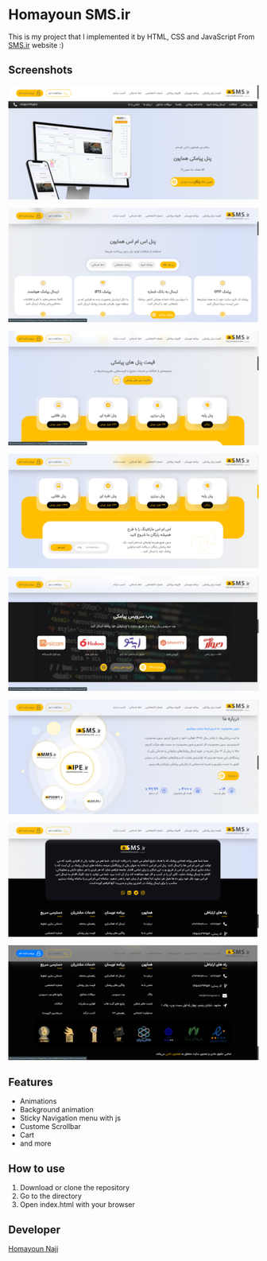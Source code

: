 # Homayoun SMS.ir

This is my project that I implemented it by HTML, CSS and JavaScript From [SMS.ir](https://sms.ir) website :)

## Screenshots

![project-image](Project%20pictures/1.png)

![project-image](Project%20pictures/2.png)

![project-image](Project%20pictures/3.png)

![project-image](Project%20pictures/4.png)

![project-image](Project%20pictures/5.png)

![project-image](Project%20pictures/6.png)

![project-image](Project%20pictures/7.png)

![project-image](Project%20pictures/8.png)

## Features

-    Animations
-    Background animation
-    Sticky Navigation menu with js
-    Custome Scrollbar
-    Cart
-    and more

## How to use

1.  Download or clone the repository
2.  Go to the directory
3.  Open index.html with your browser

## Developer

[Homayoun Naji](https://github.com/Homayoun-Naji)
